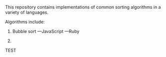 This repository contains implementations of common sorting algorithms in a variety of languages.

Algorithms include:
1. Bubble sort
—JavaScript
—Ruby

2.

TEST